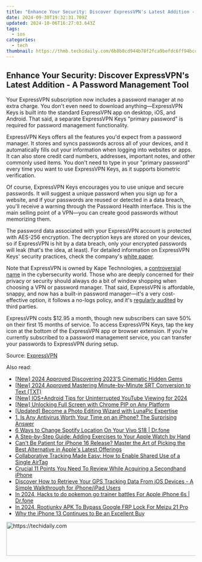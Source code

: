```yaml
---
title: "Enhance Your Security: Discover ExpressVPN's Latest Addition - A Password Management Tool"
date: 2024-09-30T19:32:31.709Z
updated: 2024-10-06T16:27:03.643Z
tags:
  - ios
categories:
  - tech
thumbnail: https://thmb.techidaily.com/6b8b8cd944b78f2fca9befdc6ff94bcc8ad2bce093f59dcdf2b6479e3403f82d.jpg
---
```


## Enhance Your Security: Discover ExpressVPN's Latest Addition - A Password Management Tool

Your ExpressVPN subscription now includes a password manager at no extra charge. You don't even need to download anything—ExpressVPN Keys is built into the standard ExpressVPN app on desktop, iOS, and Android. That said, a separate ExpressVPN Keys "primary password" is required for password management functionality.

 ExpressVPN Keys offers all the features you'd expect from a password manager. It stores and syncs passwords across all of your devices, and it automatically fills out your information when logging into websites or apps. It can also store credit card numbers, addresses, important notes, and other commonly used items. You don't need to type in your "primary password" every time you want to use ExpressVPN Keys, as it supports biometric verification.

 Of course, ExpressVPN Keys encourages you to use unique and secure passwords. It will suggest a unique password when you sign up for a website, and if your passwords are reused or detected in a data breach, you'll receive a warning through the Password Health interface. This is the main selling point of a VPN—you can create good passwords without memorizing them.

 The password data associated with your ExpressVPN account is protected with AES-256 encryption. The decryption keys are stored on your devices, so if ExpressVPN is hit by a data breach, only your encrypted passwords will leak (that's the idea, at least). For detailed information on ExpressVPN Keys' security practices, check the company's [white paper](https://assets.ctfassets.net/u6u9ehxmteql/3MZtCIkpznmrypaPPjubO5/42103a991d279615b26d01bbe0946de5/ExpressVPN%5FKeys%5FSecurity%5FWhite%5FPaper.pdf).

 Note that ExpressVPN is owned by Kape Technologies, a [controversial name](https://lifehacker.com/is-expressvpn-safe-to-use-1848477227#:~:text=Kape%20positions%20itself%20as%20a,an%20ex%2DIsraeli%20surveillance%20agent.) in the cybersecurity world. Those who are deeply concerned for their privacy or security should always do a bit of window shopping when choosing a VPN or password manager. That said, ExpressVPN is affordable, snappy, and now has a built-in password manager—it's a very cost-effective option, it follows a no-logs policy, and it's [regularly audited](https://go.expressvpn.com/c/156932/1330033/16063?subId1=UUhtgUeUpU2000933&subId2=ehtg&u=https%3A%2F%2Fwww.expressvpn.com%2Fblog%2Fcure53-lightway-audit%2F) by third parties.

 ExpressVPN costs $12.95 a month, though new subscribers can save 50% on their first 15 months of service. To access ExpressVPN Keys, tap the key icon at the bottom of the ExpressVPN app or browser extension. If you're currently subscribed to a password management service, you can transfer your passwords to ExpressVPN during setup.

 Source: [ExpressVPN](https://go.expressvpn.com/c/156932/1330033/16063?subId1=UUhtgUeUpU2000933&subId2=ehtg&u=https%3A%2F%2Fwww.expressvpn.com%2Fblog%2Fexpressvpn-keys-password-manager-launch%2F)

<ins class="adsbygoogle"
     style="display:block"
     data-ad-format="autorelaxed"
     data-ad-client="ca-pub-7571918770474297"
     data-ad-slot="1223367746"></ins>

<ins class="adsbygoogle"
     style="display:block"
     data-ad-client="ca-pub-7571918770474297"
     data-ad-slot="8358498916"
     data-ad-format="auto"
     data-full-width-responsive="true"></ins>

<span class="atpl-alsoreadstyle">Also read:</span>
<div><ul>
<li><a href="https://facebook-record-videos.techidaily.com/new-2024-approved-discovering-2023s-cinematic-hidden-gems/"><u>[New] 2024 Approved Discovering 2023'S Cinematic Hidden Gems</u></a></li>
<li><a href="https://fox-http.techidaily.com/new-2024-approved-mastering-minute-by-minute-srt-conversion-to-text-txt/"><u>[New] 2024 Approved Mastering Minute-by-Minute SRT Conversion to Text (TXT)</u></a></li>
<li><a href="https://youtube-blog.techidaily.com/osplusandroid-tips-for-uninterrupted-youtube-viewing-for-2024/"><u>[New] IOS+Android Tips for Uninterrupted YouTube Viewing for 2024</u></a></li>
<li><a href="https://fox-friendly.techidaily.com/new-unlocking-full-screen-with-chrome-pip-on-any-platform/"><u>[New] Unlocking Full Screen with Chrome PIP on Any Platform</u></a></li>
<li><a href="https://extra-tips.techidaily.com/updated-become-a-photo-editing-wizard-with-lunapic-expertise/"><u>[Updated] Become a Photo Editing Wizard with LunaPic Expertise</u></a></li>
<li><a href="https://os-tips.techidaily.com/1-is-any-antivirus-worth-your-time-on-an-iphone-the-surprising-answer/"><u>1. Is Any Antivirus Worth Your Time on an iPhone? The Surprising Answer</u></a></li>
<li><a href="https://location-fake.techidaily.com/6-ways-to-change-spotify-location-on-your-vivo-s18-drfone-by-drfone-virtual-android/"><u>6 Ways to Change Spotify Location On Your Vivo S18 | Dr.fone</u></a></li>
<li><a href="https://os-tips.techidaily.com/a-step-by-step-guide-adding-exercises-to-your-apple-watch-by-hand/"><u>A Step-by-Step Guide: Adding Exercises to Your Apple Watch by Hand</u></a></li>
<li><a href="https://os-tips.techidaily.com/cant-be-patient-for-iphone-16-release-master-the-art-of-picking-the-best-alternative-in-apples-latest-offerings/"><u>Can't Be Patient for iPhone 16 Release? Master the Art of Picking the Best Alternative in Apple's Latest Offerings</u></a></li>
<li><a href="https://os-tips.techidaily.com/collaborative-tracking-made-easy-how-to-enable-shared-use-of-a-single-airtag/"><u>Collaborative Tracking Made Easy: How to Enable Shared Use of a Single AirTag</u></a></li>
<li><a href="https://os-tips.techidaily.com/crucial-11-points-you-need-to-review-while-acquiring-a-secondhand-iphone/"><u>Crucial 11 Points You Need To Review While Acquiring a Secondhand iPhone</u></a></li>
<li><a href="https://os-tips.techidaily.com/discover-how-to-retrieve-your-gps-tracking-data-from-ios-devices-a-simple-walkthrough-for-iphoneipad-users/"><u>Discover How to Retrieve Your GPS Tracking Data From iOS Devices - A Simple Walkthrough for iPhone/iPad Users</u></a></li>
<li><a href="https://ios-pokemon-go.techidaily.com/in-2024-hacks-to-do-pokemon-go-trainer-battles-for-apple-iphone-6s-drfone-by-drfone-virtual-ios/"><u>In 2024, Hacks to do pokemon go trainer battles For Apple iPhone 6s | Dr.fone</u></a></li>
<li><a href="https://android-unlock.techidaily.com/in-2024-rootjunky-apk-to-bypass-google-frp-lock-for-meizu-21-pro-by-drfone-android/"><u>In 2024, Rootjunky APK To Bypass Google FRP Lock For Meizu 21 Pro</u></a></li>
<li><a href="https://os-tips.techidaily.com/why-the-iphone-13-continues-to-be-an-excellent-buy/"><u>Why the iPhone 13 Continues to Be an Excellent Buy</u></a></li>
</ul></div>

<!-- affiliate ads begin -->
<a href="https://aligracehair.sjv.io/c/5597632/1918703/19272" target="_top" id="1918703">
  <img src="//a.impactradius-go.com/display-ad/19272-1918703" border="0" alt="https://techidaily.com" width="728" height="90"/>
</a>
<img height="0" width="0" src="https://aligracehair.sjv.io/i/5597632/1918703/19272" style="position:absolute;visibility:hidden;" border="0" />
<!-- affiliate ads end -->

